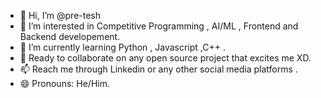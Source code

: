 - 👋 Hi, I’m @pre-tesh
- 👀 I’m interested in Competitive Programming , AI/ML , Frontend and Backend developement.
- 🌱 I’m currently learning Python , Javascript ,C++ .
- 💞️ Ready to collaborate on any open source project that excites me XD.
- 📫 Reach me through Linkedin or any other social media platforms .
- 😄 Pronouns: He/Him.


<!---
pre-tesh/pre-tesh is a ✨ special ✨ repository because its `README.md` (this file) appears on your GitHub profile.
You can click the Preview link to take a look at your changes.
--->
